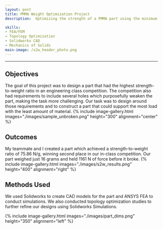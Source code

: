 ```yaml
---
layout: post
title: PMMA Weight Optimization Project
description:  Optimizing the strength of a PMMA part using the minimum amount of material.

skills: 
- FEA/FEM
- Topology Optimization
- Solidworks CAD
- Mechanics of Solids
main-image: /s2w_header_photo.png
---
```


---
## Objectives

The goal of this project was to design a part that had the highest strength-to-weight ratio in an engineering class competition. The competition also had requirements to include several holes which purposefully weaken the part, making the task more challenging. Our task was to design around those requirements and to construct a part that could support the most load with the least amount of material. 
{% include image-gallery.html images="./images/sample_unbroken.png" height="300" alignment="center" %} 

## Outcomes

My teammate and I created a part which achieved a strength-to-weight ratio of 75.86 N/g, winning second place in our in-class competition. Our part weighed just 16 grams and held 1161 N of force before it broke.
{% include image-gallery.html images="./images/s2w_results.png" height="400" alignment="right" %}



## Methods Used

We used Solidworks to create CAD models for the part and ANSYS FEA to conduct simulations. We also conducted topology optimization studies to further refine our designs using Solidworks Simulations. 

{% include image-gallery.html images="./images/part_dims.png" height="350" alignment="left" %} 

